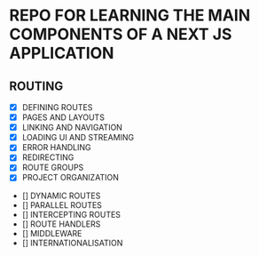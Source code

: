 # REPO FOR LEARNING THE MAIN COMPONENTS OF A NEXT JS APPLICATION

## ROUTING

- [x] DEFINING ROUTES
- [x] PAGES AND LAYOUTS
- [x] LINKING AND NAVIGATION
- [x] LOADING UI AND STREAMING
- [x] ERROR HANDLING
- [x] REDIRECTING
- [x] ROUTE GROUPS
- [x] PROJECT ORGANIZATION
- [] DYNAMIC ROUTES
- [] PARALLEL ROUTES
- [] INTERCEPTING ROUTES
- [] ROUTE HANDLERS
- [] MIDDLEWARE
- [] INTERNATIONALISATION
